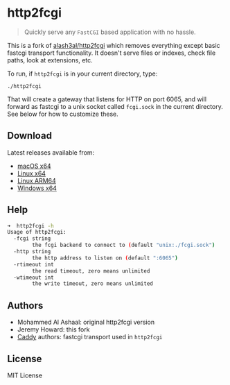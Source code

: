 # http2fcgi
> Quickly serve any `FastCGI` based application with no hassle.

This is a fork of [alash3al/http2fcgi](https://github.com/alash3al/http2fcgi) which removes everything except basic fastcgi transport functionality. It doesn't serve files or indexes, check file paths, look at extensions, etc.

To run, if `http2fcgi` is in your current directory, type:

`./http2fcgi`

That will create a gateway that listens for HTTP on port 6065, and will forward as fastcgi to a unix socket called `fcgi.sock` in the current directory. See below for how to customize these.

## Download

Latest releases available from:

- [macOS x64](https://github.com/fastai/http2fcgi/releases/latest/download/http2fcgi-darwin-amd64.tgz)
- [Linux x64](https://github.com/fastai/http2fcgi/releases/latest/download/http2fcgi-linux-amd64.tgz)
- [Linux ARM64](https://github.com/fastai/http2fcgi/releases/latest/download/http2fcgi-linux-rm64.tgz)
- [Windows x64](https://github.com/fastai/http2fcgi/releases/latest/download/http2fcgi-windows-amd64.tgz)

## Help

```bash
➜  http2fcgi -h
Usage of http2fcgi:
  -fcgi string
        the fcgi backend to connect to (default "unix:./fcgi.sock")
  -http string
        the http address to listen on (default ":6065")
  -rtimeout int
        the read timeout, zero means unlimited
  -wtimeout int
        the write timeout, zero means unlimited
```

## Authors
- Mohammed Al Ashaal: original http2fcgi version
- Jeremy Howard: this fork
- [Caddy](https://caddyserver.com) authors: fastcgi transport used in `http2fcgi`

## License

MIT License
